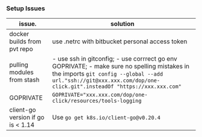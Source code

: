 ### Setup Issues

| issue. | solution |
|-|-|
| docker builds from pvt repo | use .netrc with bitbucket personal access token |
| pulling modules from stash |  - use ssh in gitconfig; - use corrrect go env GOPRIVATE; - make sure no spelling mistakes in the imports `git config --global --add url."ssh://git@xxx.xxx.com/dop/one-click.git".insteadOf "https://xxx.xxx.com"` |
| GOPRIVATE | `GOPRIVATE="xxx.xxx.com/dop/one-click/resources/tools-logging` |
| client-go version if go is < 1.14 | Use `go get k8s.io/client-go@v0.20.4` | 
